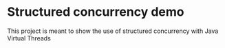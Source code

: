 # Structured concurrency demo
This project is meant to show the use of structured concurrency with Java Virtual Threads